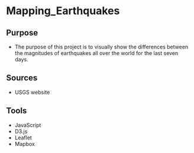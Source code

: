 # Mapping_Earthquakes

## Purpose

- The purpose of this project is to visually show the differences between the magnitudes of earthquakes all over the world for the last seven days.

## Sources

- USGS website

## Tools

- JavaScript
- D3.js
- Leaflet
- Mapbox